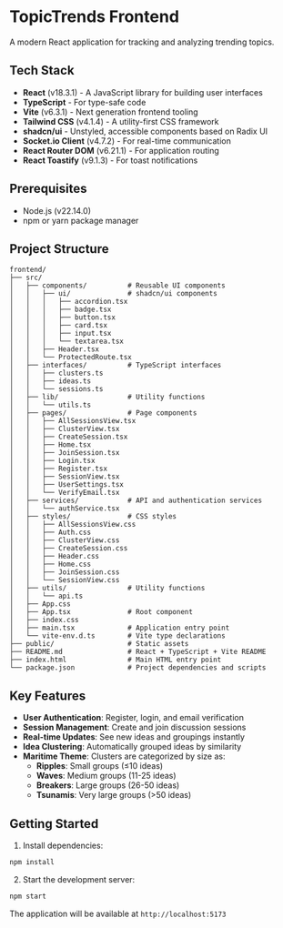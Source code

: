 # TopicTrends Frontend

A modern React application for tracking and analyzing trending topics.

## Tech Stack

- **React** (v18.3.1) - A JavaScript library for building user interfaces
- **TypeScript** - For type-safe code
- **Vite** (v6.3.1) - Next generation frontend tooling
- **Tailwind CSS** (v4.1.4) - A utility-first CSS framework
- **shadcn/ui** - Unstyled, accessible components based on Radix UI
- **Socket.io Client** (v4.7.2) - For real-time communication
- **React Router DOM** (v6.21.1) - For application routing
- **React Toastify** (v9.1.3) - For toast notifications

## Prerequisites

- Node.js (v22.14.0)
- npm or yarn package manager

## Project Structure

```
frontend/
├── src/
│   ├── components/          # Reusable UI components
│   │   ├── ui/              # shadcn/ui components
│   │   │   ├── accordion.tsx
│   │   │   ├── badge.tsx
│   │   │   ├── button.tsx
│   │   │   ├── card.tsx
│   │   │   ├── input.tsx
│   │   │   └── textarea.tsx
│   │   ├── Header.tsx
│   │   └── ProtectedRoute.tsx
│   ├── interfaces/          # TypeScript interfaces
│   │   ├── clusters.ts
│   │   ├── ideas.ts
│   │   └── sessions.ts
│   ├── lib/                 # Utility functions
│   │   └── utils.ts
│   ├── pages/               # Page components
│   │   ├── AllSessionsView.tsx
│   │   ├── ClusterView.tsx
│   │   ├── CreateSession.tsx
│   │   ├── Home.tsx
│   │   ├── JoinSession.tsx
│   │   ├── Login.tsx
│   │   ├── Register.tsx
│   │   ├── SessionView.tsx
│   │   ├── UserSettings.tsx
│   │   └── VerifyEmail.tsx
│   ├── services/            # API and authentication services
│   │   └── authService.tsx
│   ├── styles/              # CSS styles
│   │   ├── AllSessionsView.css
│   │   ├── Auth.css
│   │   ├── ClusterView.css
│   │   ├── CreateSession.css
│   │   ├── Header.css
│   │   ├── Home.css
│   │   ├── JoinSession.css
│   │   └── SessionView.css
│   ├── utils/               # Utility functions
│   │   └── api.ts
│   ├── App.css
│   ├── App.tsx              # Root component
│   ├── index.css
│   ├── main.tsx             # Application entry point
│   └── vite-env.d.ts        # Vite type declarations
├── public/                  # Static assets
├── README.md                # React + TypeScript + Vite README
├── index.html               # Main HTML entry point
└── package.json             # Project dependencies and scripts
```

## Key Features

- **User Authentication**: Register, login, and email verification
- **Session Management**: Create and join discussion sessions
- **Real-time Updates**: See new ideas and groupings instantly
- **Idea Clustering**: Automatically grouped ideas by similarity
- **Maritime Theme**: Clusters are categorized by size as:
  - **Ripples**: Small groups (≤10 ideas)
  - **Waves**: Medium groups (11-25 ideas)
  - **Breakers**: Large groups (26-50 ideas)
  - **Tsunamis**: Very large groups (>50 ideas)

## Getting Started

1. Install dependencies:
```bash
npm install
```

2. Start the development server:
```bash
npm start
```

The application will be available at `http://localhost:5173`